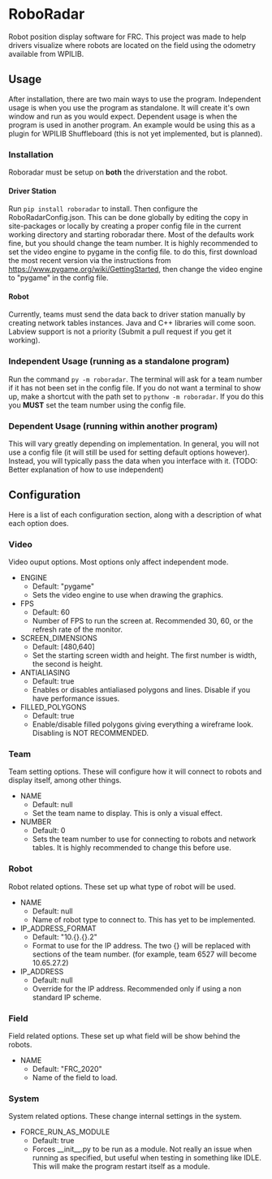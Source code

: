# RoboRadar
Robot position display software for FRC. This project was made to help drivers visualize where robots are located on the field using the odometry available from WPILIB.

## Usage
After installation, there are two main ways to use the program. Independent usage is when you use the program as standalone. It will create it's own window and run as you would expect. Dependent usage is when the program is used in another program. An example would be using this as a plugin for WPILIB Shuffleboard (this is not yet implemented, but is planned).
### Installation
Roboradar must be setup on **both** the driverstation and the robot.
#### Driver Station
Run `pip install roboradar` to install. Then configure the RoboRadarConfig.json. This can be done globally by editing the copy in site-packages or locally by creating a proper config file in the current working directory and starting roboradar there. Most of the defaults work fine, but you should change the team number.
It is highly recommended to set the video engine to pygame in the config file. to do this, first download the most recent version via the instructions from https://www.pygame.org/wiki/GettingStarted, then change the video engine to "pygame" in the config file.
#### Robot
Currently, teams must send the data back to driver station manually by creating network tables instances. Java and C++ libraries will come soon. Labview support is not a priority (Submit a pull request if you get it working).
### Independent Usage (running as a standalone program)
Run the command `py -m roboradar`. The terminal will ask for a team number if it has not been set in the config file.
If you do not want a terminal to show up, make a shortcut with the path set to `pythonw -m roboradar`. If you do this you **MUST** set the team number using the config file.
### Dependent Usage (running within another program)
This will vary greatly depending on implementation. In general, you will not use a config file (it will still be used for setting default options however). Instead, you will typically pass the data when you interface with it. (TODO: Better explanation of how to use independent)
## Configuration
Here is a list of each configuration section, along with a description of what each option does.
### Video
Video ouput options. Most options only affect independent mode.
* ENGINE
  * Default: "pygame"
  * Sets the video engine to use when drawing the graphics.
* FPS
  * Default: 60
  * Number of FPS to run the screen at. Recommended 30, 60, or the refresh rate of the monitor.
* SCREEN_DIMENSIONS
  * Default: [480,640]
  * Set the starting screen width and height. The first number is width, the second is height.
* ANTIALIASING
  * Default: true
  * Enables or disables antialiased polygons and lines. Disable if you have performance issues.
* FILLED_POLYGONS
  * Default: true
  * Enable/disable filled polygons giving everything a wireframe look. Disabling is NOT RECOMMENDED.
### Team
Team setting options. These will configure how it will connect to robots and display itself, among other things.
* NAME
  * Default: null
  * Set the team name to display. This is only a visual effect.
* NUMBER
  * Default: 0
  * Sets the team number to use for connecting to robots and network tables. It is highly recommended to change this before use.
### Robot
Robot related options. These set up what type of robot will be used.
* NAME
  * Default: null
  * Name of robot type to connect to. This has yet to be implemented.
* IP_ADDRESS_FORMAT
  * Default: "10.{}.{}.2"
  * Format to use for the IP address. The two {} will be replaced with sections of the team number. (for example, team 6527 will become 10.65.27.2)
* IP_ADDRESS
  * Default: null
  * Override for the IP address. Recommended only if using a non standard IP scheme.
### Field
Field related options. These set up what field will be show behind the robots.
* NAME
  * Default: "FRC_2020"
  * Name of the field to load.
### System
System related options. These change internal settings in the system.
* FORCE_RUN_AS_MODULE
  * Default: true
  * Forces \_\_init\_\_.py to be run as a module. Not really an issue when running as specified, but useful when testing in something like IDLE. This will make the program restart itself as a module.
